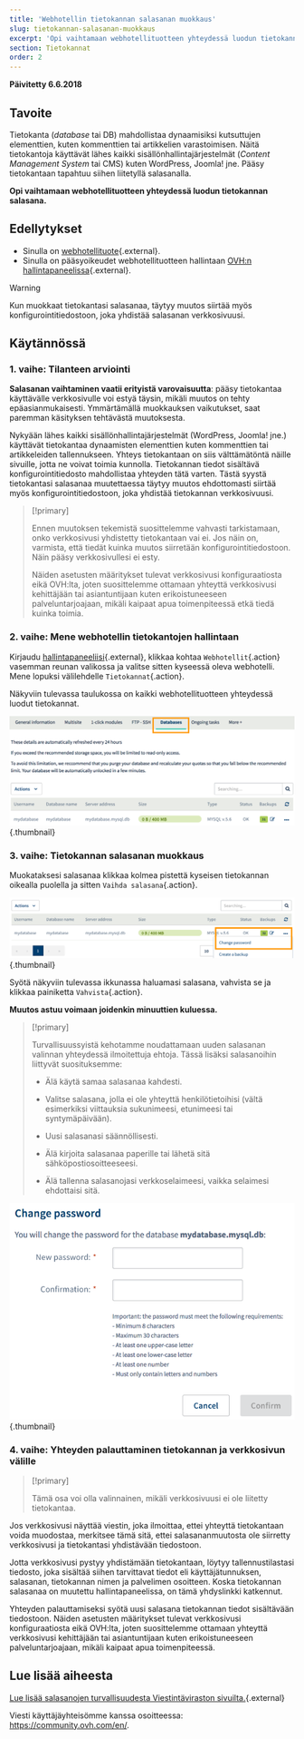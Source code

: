 ```yaml
---
title: 'Webhotellin tietokannan salasanan muokkaus'
slug: tietokannan-salasanan-muokkaus
excerpt: 'Opi vaihtamaan webhotellituotteen yhteydessä luodun tietokannan salasana'
section: Tietokannat
order: 2
---
```


**Päivitetty 6.6.2018**

## Tavoite

Tietokanta (*database* tai DB) mahdollistaa dynaamisiksi kutsuttujen elementtien, kuten kommenttien tai artikkelien varastoimisen. Näitä tietokantoja käyttävät lähes kaikki sisällönhallintajärjestelmät (*Content Management System* tai CMS) kuten WordPress, Joomla! jne. Pääsy tietokantaan tapahtuu siihen liitetyllä salasanalla.

**Opi vaihtamaan webhotellituotteen yhteydessä luodun tietokannan salasana.**

## Edellytykset

- Sinulla on [webhotellituote](https://www.ovh-hosting.fi/webhotelli){.external}.
- Sinulla on pääsyoikeudet webhotellituotteen hallintaan [OVH:n hallintapaneelissa](https://www.ovh.com/auth/?action=gotomanager){.external}.

> [!warning]
>
> Kun muokkaat tietokantasi salasanaa, täytyy muutos siirtää myös konfigurointitiedostoon, joka yhdistää salasanan verkkosivuusi.
>

## Käytännössä

### 1. vaihe: Tilanteen arviointi

**Salasanan vaihtaminen vaatii erityistä varovaisuutta**: pääsy tietokantaa käyttävälle verkkosivulle voi estyä täysin, mikäli muutos on tehty epäasianmukaisesti. Ymmärtämällä muokkauksen vaikutukset, saat paremman käsityksen tehtävästä muutoksesta.

Nykyään lähes kaikki sisällönhallintajärjestelmät (WordPress, Joomla! jne.) käyttävät tietokantaa dynaamisten elementtien kuten kommenttien tai artikkeleiden tallennukseen. Yhteys tietokantaan on siis välttämätöntä näille sivuille, jotta ne voivat toimia kunnolla. Tietokannan tiedot sisältävä konfigurointitiedosto mahdollistaa yhteyden tätä varten. Tästä syystä tietokantasi salasanaa muutettaessa täytyy muutos ehdottomasti siirtää myös konfigurointitiedostoon, joka yhdistää tietokannan verkkosivuusi.

> [!primary]
>
> Ennen muutoksen tekemistä suosittelemme vahvasti tarkistamaan, onko verkkosivusi yhdistetty tietokantaan vai ei. Jos näin on, varmista, että tiedät kuinka muutos siirretään konfigurointitiedostoon. Näin pääsy verkkosivullesi ei esty.
>
> Näiden asetusten määritykset tulevat verkkosivusi konfiguraatiosta eikä OVH:lta, joten suosittelemme ottamaan yhteyttä verkkosivusi kehittäjään tai asiantuntijaan kuten erikoistuneeseen palveluntarjoajaan, mikäli kaipaat apua toimenpiteessä etkä tiedä kuinka toimia.
>

### 2. vaihe: Mene webhotellin tietokantojen hallintaan

Kirjaudu [hallintapaneeliisi](https://www.ovh.com/auth/?action=gotomanager){.external}, klikkaa kohtaa `Webhotellit`{.action} vasemman reunan valikossa ja valitse sitten kyseessä oleva webhotelli. Mene lopuksi välilehdelle `Tietokannat`{.action}.

Näkyviin tulevassa taulukossa on kaikki webhotellituotteen yhteydessä luodut tietokannat.

![databasepassword](images/database-password-step1.png){.thumbnail}

### 3. vaihe: Tietokannan salasanan muokkaus

Muokataksesi salasanaa klikkaa kolmea pistettä kyseisen tietokannan oikealla puolella ja sitten `Vaihda salasana`{.action}.

![databasepassword](images/database-password-step2.png){.thumbnail}

Syötä näkyviin tulevassa ikkunassa haluamasi salasana, vahvista se ja klikkaa painiketta `Vahvista`{.action}.

**Muutos astuu voimaan joidenkin minuuttien kuluessa.**

> [!primary]
>
> Turvallisuussyistä kehotamme noudattamaan uuden salasanan valinnan yhteydessä ilmoitettuja ehtoja. Tässä lisäksi salasanoihin liittyvät suosituksemme:
>
> - Älä käytä samaa salasanaa kahdesti.
>
> - Valitse salasana, jolla ei ole yhteyttä henkilötietoihisi (vältä esimerkiksi viittauksia sukunimeesi, etunimeesi tai syntymäpäivään).
>
> - Uusi salasanasi säännöllisesti.
>
> - Älä kirjoita salasanaa paperille tai lähetä sitä sähköpostiosoitteeseesi.
>
> - Älä tallenna salasanojasi verkkoselaimeesi, vaikka selaimesi ehdottaisi sitä.
>

![databasepassword](images/database-password-step3.png){.thumbnail}

### 4. vaihe: Yhteyden palauttaminen tietokannan ja verkkosivun välille

> [!primary]
>
> Tämä osa voi olla valinnainen, mikäli verkkosivuusi ei ole liitetty tietokantaa.
>

Jos verkkosivusi näyttää viestin, joka ilmoittaa, ettei yhteyttä tietokantaan voida muodostaa, merkitsee tämä sitä, ettei salasananmuutosta ole siirretty verkkosivusi ja tietokantasi yhdistävään tiedostoon.

Jotta verkkosivusi pystyy yhdistämään tietokantaan, löytyy tallennustilastasi tiedosto, joka sisältää siihen tarvittavat tiedot eli käyttäjätunnuksen, salasanan, tietokannan nimen ja palvelimen osoitteen. Koska tietokannan salasanaa on muutettu hallintapaneelissa, on tämä yhdyslinkki katkennut.

Yhteyden palauttamiseksi syötä uusi salasana tietokannan tiedot sisältävään tiedostoon. Näiden asetusten määritykset tulevat verkkosivusi konfiguraatiosta eikä OVH:lta, joten suosittelemme ottamaan yhteyttä verkkosivusi kehittäjään tai asiantuntijaan kuten erikoistuneeseen palveluntarjoajaan, mikäli kaipaat apua toimenpiteessä.

## Lue lisää aiheesta

[Lue lisää salasanojen turvallisuudesta Viestintäviraston sivuilta.](https://www.viestintavirasto.fi/kyberturvallisuus/tietoturvanyt/2014/12/ttn201412031257.html){.external}

Viesti käyttäjäyhteisömme kanssa osoitteessa: <https://community.ovh.com/en/>.